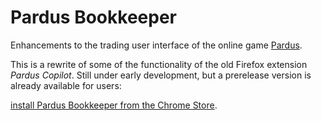 # Pardus Bookkeeper

Enhancements to the trading user interface of the online
game [Pardus](http://www.pardus.at/).

This is a rewrite of some of the functionality of the old Firefox extension
_Pardus Copilot_.  Still under early development, but a prerelease version is
already available for users:

[install Pardus Bookkeeper from the Chrome Store](https://chrome.google.com/webstore/detail/pardus-copilot/dfelhcfikpiomockabkkcjgfigdalcmk).
